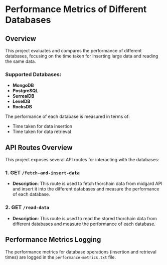 # Performance Metrics of Different Databases

## Overview

This project evaluates and compares the performance of different databases, focusing on the time taken for inserting large data and reading the same data.

### Supported Databases:
- **MongoDB**
- **PostgreSQL**
- **SurrealDB**
- **LevelDB**
- **RocksDB**

The performance of each database is measured in terms of:
- Time taken for data insertion
- Time taken for data retrieval


## API Routes Overview

This project exposes several API routes for interacting with the databases:

### 1. **GET `/fetch-and-insert-data`**
   - **Description**: This route is used to fetch thorchain data from midgard API and insert it into the different databases and measure the performance of each database.

### 2. **GET `/read-data`**
   - **Description**: This route is used to read the stored thorchain data from different databases and measure the performance of each database. 

## Performance Metrics Logging

The performance metrics for database operations (insertion and retrieval times) are logged in the `performance-metrics.txt` file.
